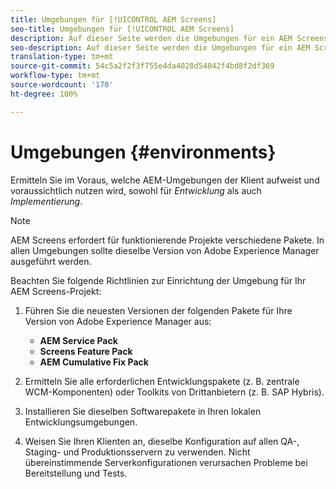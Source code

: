 ```yaml
---
title: Umgebungen für [!UICONTROL AEM Screens]
seo-title: Umgebungen für [!UICONTROL AEM Screens]
description: Auf dieser Seite werden die Umgebungen für ein AEM Screens-Projekt beschrieben.
seo-description: Auf dieser Seite werden die Umgebungen für ein AEM Screens-Projekt erläutert.
translation-type: tm+mt
source-git-commit: 54c5a2f2f3f755e4da4028d54042f4bd8f2df369
workflow-type: tm+mt
source-wordcount: '170'
ht-degree: 100%

---
```



# Umgebungen {#environments}

Ermitteln Sie im Voraus, welche AEM-Umgebungen der Klient aufweist und voraussichtlich nutzen wird, sowohl für *Entwicklung* als auch *Implementierung*.

>[!NOTE]
>
>AEM Screens erfordert für funktionierende Projekte verschiedene Pakete. In allen Umgebungen sollte dieselbe Version von Adobe Experience Manager ausgeführt werden.

Beachten Sie folgende Richtlinien zur Einrichtung der Umgebung für Ihr AEM Screens-Projekt:

1. Führen Sie die neuesten Versionen der folgenden Pakete für Ihre Version von Adobe Experience Manager aus:

   * **AEM Service Pack**
   * **Screens Feature Pack**
   * **AEM Cumulative Fix Pack**

1. Ermitteln Sie alle erforderlichen Entwicklungspakete (z. B. zentrale WCM-Komponenten) oder Toolkits von Drittanbietern (z. B. SAP Hybris).

1. Installieren Sie dieselben Softwarepakete in Ihren lokalen Entwicklungsumgebungen.

1. Weisen Sie Ihren Klienten an, dieselbe Konfiguration auf allen QA-, Staging- und Produktionsservern zu verwenden. Nicht übereinstimmende Serverkonfigurationen verursachen Probleme bei Bereitstellung und Tests.
